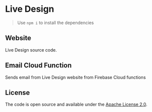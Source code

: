# Live Design

> Use `npm i` to install the dependencies

## Website

Live Design source code.

## Email Cloud Function

Sends email from Live Design website from Firebase Cloud functions

## License

The code is open source and available under the [Apache License 2.0](LICENSE.md).
